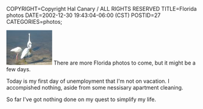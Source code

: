 COPYRIGHT=Copyright Hal Canary / ALL RIGHTS RESERVED
TITLE=Florida photos
DATE=2002-12-30 19:43:04-06:00 (CST)
POSTID=27
CATEGORIES=photos;

[<img src="/photos/thumb/2002-12-26-sanibel02.jpg" alt="herons?" width="120" height="91">](/photos/2002-12-26-sanibel02.jpg) There are more Florida photos to come, but it might be a few days.

Today is my first day of unemployment that I'm not on vacation. I accompished nothing, aside from some nessisary apartment cleaning.

So far I've got nothing done on my quest to simplify my life.
